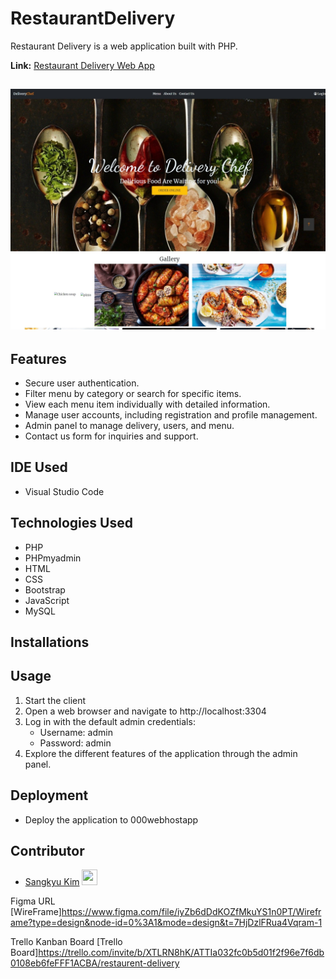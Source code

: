 ﻿# RestaurantDelivery

Restaurant Delivery is a web application built with PHP.

**Link:** [Restaurant Delivery Web App](https://jacdchef.000webhostapp.com/index.php)

## ![Hero](./image/hero.jpeg 'Hero')

## Features

- Secure user authentication.
- Filter menu by category or search for specific items.
- View each menu item individually with detailed information.
- Manage user accounts, including registration and profile management.
- Admin panel to manage delivery, users, and menu.
- Contact us form for inquiries and support.


## IDE Used

* Visual Studio Code

## Technologies Used

- PHP
- PHPmyadmin
- HTML
- CSS
- Bootstrap
- JavaScript
- MySQL

## Installations


## Usage
1. Start the client
2. Open a web browser and navigate to http://localhost:3304
3. Log in with the default admin credentials:
    * Username: admin
    * Password: admin
3. Explore the different features of the application through the admin panel.

## Deployment
* Deploy the application to 000webhostapp

## Contributor
* [Sangkyu Kim](https://github.com/SangKyu-Kim01)
  <a href="https://github.com/SangKyu-Kim01">
    <img src="https://avatars.githubusercontent.com/u/135074885?v=4" width="25" height="25"/>
  </a>

 Figma URL
 [WireFrame]https://www.figma.com/file/iyZb6dDdKOZfMkuYS1n0PT/Wireframe?type=design&node-id=0%3A1&mode=design&t=7HjDzlFRua4Vqram-1

 Trello Kanban Board
  [Trello Board]https://trello.com/invite/b/XTLRN8hK/ATTIa032fc0b5d01f2f96e7f6db0108eb6feFFF1ACBA/restaurent-delivery
